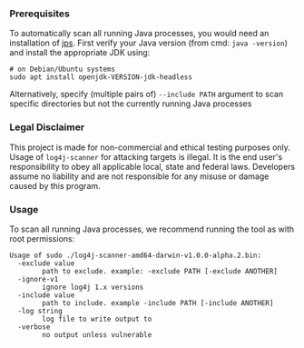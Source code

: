 ### Prerequisites
To automatically scan all running Java processes, you would need an installation of [jps](https://docs.oracle.com/javase/8/docs/technotes/tools/unix/jps.html).
First verify your Java version (from cmd: `java -version`) and install the appropriate JDK using:
```
# on Debian/Ubuntu systems
sudo apt install openjdk-VERSION-jdk-headless
```
Alternatively, specify (multiple pairs of) `--include PATH` argument to scan specific directories but not the currently running Java processes

### Legal Disclaimer
This project is made for non-commercial and ethical testing purposes only. Usage of `log4j-scanner` for attacking targets is illegal. It is the end user's responsibility to obey all applicable local, state and federal laws. Developers assume no liability and are not responsible for any misuse or damage caused by this program.
### Usage
To scan all running Java processes, we recommend running the tool as with root permissions:
```
Usage of sudo ./log4j-scanner-amd64-darwin-v1.0.0-alpha.2.bin:
  -exclude value
        path to exclude. example: -exclude PATH [-exclude ANOTHER]
  -ignore-v1
        ignore log4j 1.x versions
  -include value
        path to include. example -include PATH [-include ANOTHER]
  -log string
        log file to write output to
  -verbose
        no output unless vulnerable
```
